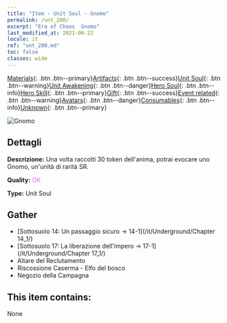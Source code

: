 ```yaml
---
title: "Item - Unit Soul - Gnomo"
permalink: /unt_200/
excerpt: "Era of Chaos  Gnomo"
last_modified_at: 2021-06-22
locale: it
ref: "unt_200.md"
toc: false
classes: wide
---
```

 [Materials](/ItemsIT/){: .btn .btn--primary}[Artifacts](/ItemsIT/Artifacts/){: .btn .btn--success}[Unit Soul](/ItemsIT/UnitSoul/){: .btn .btn--warning}[Unit Awakening](/ItemsIT/UnitAwakening/){: .btn .btn--danger}[Hero Soul](/ItemsIT/HeroSoul/){: .btn .btn--info}[Hero Skill](/ItemsIT/HeroSkill/){: .btn .btn--primary}[Gift](/ItemsIT/Gift/){: .btn .btn--success}[Event related](/ItemsIT/Events/){: .btn .btn--warning}[Avatars](/ItemsIT/Avatars/){: .btn .btn--danger}[Consumables](/ItemsIT/Consumables/){: .btn .btn--info}[Unknown](/ItemsIT/Unknown/){: .btn .btn--primary}

 ![Gnomo](/images/u/ti_airen.jpg)

## Dettagli
 **Descrizione:** Una volta raccolti 30 token dell'anima, potrai evocare uno Gnomo, un'unità di rarità SR.

 **Quality:** <span style="color: #DA70D6">OK</span>

 **Type:** Unit Soul

## Gather

*    [Sottosuolo 14: Un passaggio sicuro -> 14-1](/it/Underground/Chapter 14_1/) 
*    [Sottosuolo 17: La liberazione dell'impero -> 17-1](/it/Underground/Chapter 17_1/) 
*    Altare del Reclutamento 
*    Riscossione Caserma - Elfo del bosco 
*    Negozio della Campagna 

## This item contains:

  None

